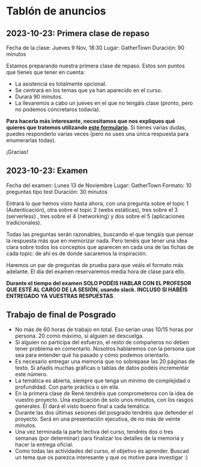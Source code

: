 # Tablón de anuncios

## 2023-10-23: Primera clase de repaso

Fecha de la clase: Jueves 9 Nov, 18:30
Lugar: GatherTown
Duración: 90 minutos

Estamos preparando nuestra primera clase de repaso. Estos son puntos que tienes que tener en cuenta:

* La asistencia es totalmente opcional.
* Se centrará en los temas que ya han aparecido en el curso.
* Durará 90 minutos.
* La llevaremos a cabo un jueves en el que no tengáis clase (pronto, pero no podemos concretaros todavía).

**Para hacerla más interesante, necesitamos que nos expliques qué quieres que tratemos utilizando [este formulario](https://forms.gle/JSDtvgFGthA6voZv6)**. Si tienes varias dudas, puedes responderlo varias veces (pero no uses una única respuesta para enumerarlas todas).

¡Gracias!

## 2023-10-23: Examen

Fecha del examen: Lunes 13 de Noviembre
Lugar: GatherTown
Formato: 10 preguntas tipo test
Duración: 30 minutos

Entrará lo que hemos visto hasta ahora, con una pregunta sobre el topic 1 (Autenticación), otra sobre el topic 2 (webs estáticas), tres sobre el 3 (serverless) , tres sobre el 4 (networking) y dos sobre el 5 (aplicaciones tradicionales).

Todas las preguntas serán razonables, buscando el que tengáis que pensar la respuesta más que en memorizar nada. Pero tenéis que tener una idea clara sobre todos los conceptos que aparecen en cada una de las fichas de cada topic: de ahí es de donde sacaremos la inspiración. 

Haremos un par de preguntas de prueba para que veáis el formato más adelante. El día del examen reservaremos media hora de clase para ello.

**Durante el tiempo del examen SOLO PODÉIS HABLAR CON EL PROFESOR QUE ESTÉ AL CARGO DE LA SESIÓN, usando slack. INCLUSO SI HABÉIS ENTREGADO YA VUESTRAS RESPUESTAS**.


## Trabajo de final de Posgrado

* No más de 60 horas de trabajo en total. Eso serían unas 10/15 horas por persona. 20 como máximo, si alguien se descuelga.
* Si alguien no participa del esfuerzo, el resto de compañeros no deben tener problema en comentarlo. Nosotros hablaremos con la persona que sea para entender qué ha pasado y cómo podemos orientarlo.
* Es necesario entregar una memoria que no sobrepase las 20 páginas de texto. Si añadís muchas gráficas o tablas de datos podéis incrementar este número.
* La temática es abierta, siempre que tenga un mínimo de complejidad o profundidad. Con parte práctica o sin ella.
* En la primera clase de René tendréis que comprometeros con la idea de vuestro proyecto. Una explicación de solo unos minutos, con los rasgos generales. Él dará el visto bueno final a cada temática.
* Durante las dos últimas sesiones del posgrado tendréis que defender el proyecto. Será en una presentación ejecutiva, de no más de veinte minutos.
* Una vez terminada la parte lectiva del curso, tendréis dos o tres semanas (por determinar) para finalizar los detalles de la memoria y hacer la entrega oficial.
* Como todas las actividades del curso, el objetivo es aprender. Buscad un tema que os parezca interesante y que os motive para investigar :)

